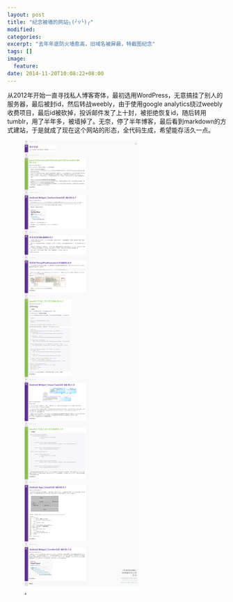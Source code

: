 ```yaml
---
layout: post
title: "纪念被墙的网站╮(╯▽╰)╭"
modified:
categories: 
excerpt: "去年年底防火墙愈高，旧域名被屏蔽，特截图纪念"
tags: []
image:
  feature:
date: 2014-11-20T10:08:22+08:00
---
```


从2012年开始一直寻找私人博客寄体，最初选用WordPress，无意搞挂了别人的服务器，最后被封id，然后转战weebly，由于使用google analytics绕过weebly收费项目，最后id被砍掉，投诉邮件发了上十封，被拒绝恢复id，随后转用tumblr，用了半年多，被墙掉了。无奈，停了半年博客，最后看到markdown的方式建站，于是就成了现在这个网站的形态，全代码生成，希望能存活久一点。

<figure>
	<a href="/images/2013-0.png"><img src="/images/2013-0.png"></a>
	<figcaption><a href="/images/2013-0.png" title="右键点击新建标签栏看大图"</a>.</figcaption>
</figure>
